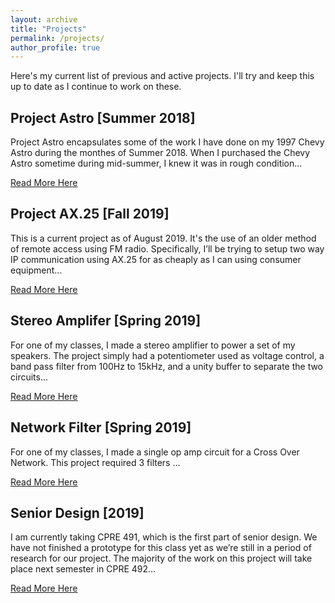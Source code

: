 ```yaml
---
layout: archive
title: "Projects"
permalink: /projects/
author_profile: true
---
```

Here's my current list of previous and active projects. I'll try and keep this up to date as I continue to work on these.

## Project Astro [Summer 2018]
Project Astro encapsulates some of the work I have done on my 1997 Chevy Astro during the monthes of Summer 2018. 
When I purchased the Chevy Astro sometime during mid-summer, I knew it was in rough condition...

<u><a href="/projects/astro/">Read More Here</a></u>

## Project AX.25 [Fall 2019]
This is a current project as of August 2019. It's the use of an older method of remote access using FM radio. Specifically, I’ll be trying to setup two way IP communication using AX.25 for as cheaply as I can using consumer equipment...

<u><a href="/projects/ax25/">Read More Here</a></u>

## Stereo Amplifer [Spring 2019]
For one of my classes, I made a stereo amplifier to power a set of my speakers. The project simply had a potentiometer used as voltage control, a band pass filter from 100Hz to 15kHz, and a unity buffer to separate the two circuits...

<u><a href="/projects/amp/">Read More Here</a></u>

## Network Filter [Spring 2019]
For one of my classes, I made a single op amp circuit for a Cross Over Network. This project required 3 filters ...

<u><a href="/projects/bandpass/">Read More Here</a></u>

## Senior Design [2019]
I am currently taking CPRE 491, which is the first part of senior design. We have not finished a prototype for this class yet as we’re still in a period of research for our project. The majority of the work on this project will take place next semester in CPRE 492...

<u><a href="/projects/senior/">Read More Here</a></u>